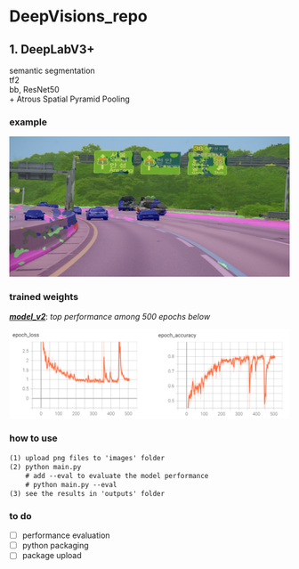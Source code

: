 # DeepVisions_repo

## 1. DeepLabV3+
semantic segmentation \
tf2 \
bb, ResNet50 \
\+ Atrous Spatial Pyramid Pooling

### example
<p align="left">
    <img src="output.png" width=600></br>
</p>

### trained weights
[***model_v2***](https://drive.google.com/file/d/10EBMPQvXulhmMphpqLgsyVX_5YrDVRYs/view?usp=sharing): *top performance among 500 epochs below*
<p align="left">
    <img src="la.png" width=600></br>
</p>

### how to use
```
(1) upload png files to 'images' folder
(2) python main.py
    # add --eval to evaluate the model performance
    # python main.py --eval
(3) see the results in 'outputs' folder
```

### to do
- [ ] performance evaluation
- [ ] python packaging
- [ ] package upload
